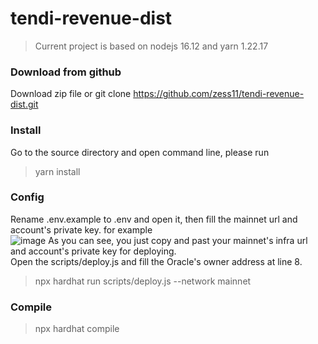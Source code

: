 # tendi-revenue-dist
> Current project is based on nodejs 16.12 and yarn 1.22.17
### Download from github
Download zip file or git clone https://github.com/zess11/tendi-revenue-dist.git<br>
### Install
Go to the source directory and open command line, please run<br>
> yarn install
### Config
Rename .env.example to .env and open it, then fill the mainnet url and account's private key. for example<br>
![image](https://user-images.githubusercontent.com/82226713/140091960-48f40dde-0207-4506-a7f3-fcda524f5eb9.png)
As you can see, you just copy and past your mainnet's infra url and account's private key for deploying.<br>
Open the scripts/deploy.js and fill the Oracle's owner address at line 8.<br>
> npx hardhat run scripts/deploy.js --network mainnet
### Compile
> npx hardhat compile
